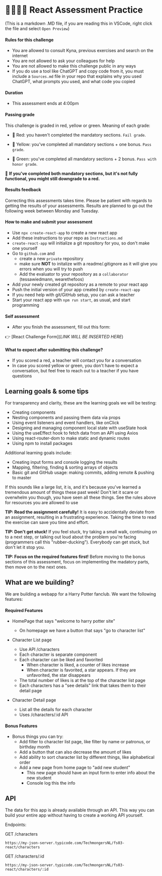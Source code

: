 # 👨‍⚕️👩‍⚕️ React Assessment Practice

(This is a markdown .MD file, if you are reading this in VSCode, right click the file and select `Open Preview`)

#### Rules for this challenge

- You are allowed to consult Kyna, previous exercises and search on the internet
- You are not allowed to ask your colleagues for help
- You are not allowed to make this challenge public in any ways
- If you do use a tool like ChatGPT and copy code from it, you must include a `Sources.md` file in your repo that explains why you used ChatGPT, what prompts you used, and what code you copied

#### Duration

- This assessment ends at 4:00pm

#### Passing grade

This challenge is graded in red, yellow or green. Meaning of each grade:

- 📕 Red: you haven't completed the mandatory sections. `Fail grade`.

- 📒 Yellow: you've completed all mandatory sections + one bonus. `Pass grade`.

- 📗 Green: you've completed all mandatory sections + 2 bonus. `Pass with honor grade`.

🚨 **If you've completed both mandatory sections, but it's not fully functional, you might still downgrade to a red.**

#### Results feedback

Correcting this assessments takes time. Please be patient with regards to getting the results of your assessments. Results are planned to go out the following week between Monday and Tuesday.

#### How to make and submit your assessment

- Use `npx create-react-app` to create a new react app
- Add these instructions to your repo as `Instructions.md`
- `create-react-app` will initialize a git repository for you, so don't make one yourself
- Go to `github.com` and
  - create a new `private` repository
  - make sure **NOT** to initalize with a readme/.gitignore as it will give you errors when you will try to push
  - Add the evaluator to your repository as a `collaborator` (tessawiedmann, wearethefoos)
- Add your newly created git repository as a remote to your react app
- Push the initial version of your app created by `create-react-app`
- If you need help with git/GitHub setup, you can ask a teacher
- Start your react app with `npm run start`, as usual, and start programming

#### Self assessment
- After you finish the assessment, fill out this form:

👉 [React Challenge Form](*LINK WILL BE INSERTED HERE*)

#### What to expect after submitting this challenge?

- If you scored a red, a teacher will contact you for a conversation
- In case you scored yellow or green, you don't have to expect a conversation, but feel free to reach out to a teacher if you have questions

## Learning goals & some tips

For transparency and clarity, these are the learning goals we will be testing:
- Creating components
- Nesting components and passing them data via props
- Using event listeners and event handlers, like onClick
- Designing and managing component local state with useState hook
- Using the useEffect hook to fetch data from an API using Axios
- Using react-router-dom to make static and dynamic routes
- Using npm to install packages

Additional learning goals include:
- Creating input forms and console logging the results
- Mapping, filtering, finding & sorting arrays of objects
- Basic git and GitHub usage: making commits, adding remote & pushing to master

If this sounds like a large list, it is, and it's because you've learned a tremendous amount of things these past week! Don't let it scare or overwhelm you though, you have seen all these things. See the rules above for resources you are allowed to use

**TIP: Read the assignment carefully!** It is easy to accidentally deviate from an assignment, resulting in a frustrating experience. Taking the time to read the exercise can save you time and effort.

**TIP: Don't get stuck!** If you feel stuck, try taking a small walk, continuing on to a next step, or talking out loud about the problem you're facing (programmers call this "rubber-ducking"). Everybody can get stuck, but don't let it stop you.

**TIP: Focus on the required features first!** Before moving to the bonus sections of this assessment, focus on implementing the madatory parts, then move on to the next ones.

## What are we building?

We are building a webapp for a Harry Potter fanclub. We want the following features:

#### Required Features
- HomePage that says "welcome to harry potter site"
    - On homepage we have a button that says "go to character list"

- Character List page
	- Use API /characters
	- Each character is separate component
	- Each character can be liked and favorited
		- When character is liked, a counter of likes increase
		- When character is favorited, a star appears. If they are unfavorited, the star disappears
	- The total number of likes is at the top of the character list page
	- Each characters has a "see details" link that takes them to their detail page

- Character Detail page
	- List all the details for each character
	- Uses /characters/:id API

#### Bonus Features
- Bonus things you can try:
	- Add filter to character list page, like filter by name or patronus, or birthday month
	- Add a button that can also decrease the amount of likes
	- Add ability to sort character list by different things, like alphabetical order
	- Add a new page from home page to "add new student"
		- This new page should have an input form to enter info about the new student
		- Console log this the info

## API

The data for this app is already available through an API. This way you can build your entire app without having to create a working API yourself.

Endpoints:

GET /characters

`https://my-json-server.typicode.com/TechmongersNL/fs03-react/characters`

GET /characters/:id

`https://my-json-server.typicode.com/TechmongersNL/fs03-react/characters/:id`